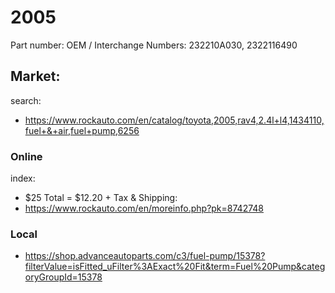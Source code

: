 # 2005
Part number: OEM / Interchange Numbers: 232210A030, 2322116490

## Market:
search:
- https://www.rockauto.com/en/catalog/toyota,2005,rav4,2.4l+l4,1434110,fuel+&+air,fuel+pump,6256

### Online
index:
- $25 Total = $12.20 + Tax & Shipping:
- https://www.rockauto.com/en/moreinfo.php?pk=8742748

### Local
- https://shop.advanceautoparts.com/c3/fuel-pump/15378?filterValue=isFitted_uFilter%3AExact%20Fit&term=Fuel%20Pump&categoryGroupId=15378
